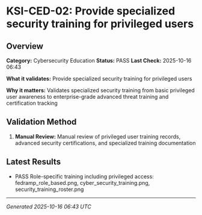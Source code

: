 # KSI-CED-02: Provide specialized security training for privileged users

## Overview

**Category:** Cybersecurity Education
**Status:** PASS
**Last Check:** 2025-10-16 06:43

**What it validates:** Provide specialized security training for privileged users

**Why it matters:** Validates specialized security training from basic privileged user awareness to enterprise-grade advanced threat training and certification tracking

## Validation Method

1. **Manual Review:** Manual review of privileged user training records, advanced security certifications, and specialized training documentation

## Latest Results

- PASS Role-specific training including privileged access: fedramp_role_based.png, cyber_security_training.png, security_training_roster.png

---
*Generated 2025-10-16 06:43 UTC*